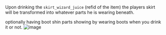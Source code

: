 Upon drinking the `skirt_wizard_juice` (refid of the item) the players skirt will be transformed into whatever parts he is wearing beneath.

optionally having boot shin parts showing by wearing boots when you drink it or not.
![image](https://github.com/Skooma-Breath/Invisible_skirt/assets/110526221/b2c5e0a3-2ac7-4bbd-afc8-3093a59624d2)
